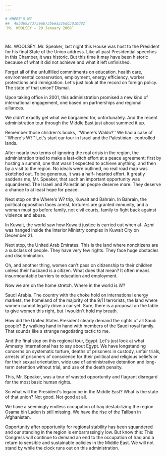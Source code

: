 ```yaml
---
---

# WHERE'S W?
## `48bd6927373ea873b6ea326dd301bd82`
`Ms. WOOLSEY — 29 January 2008`

---
```



Ms. WOOLSEY. Mr. Speaker, last night this House was host to the 
President for his final State of the Union address. Like all past 
Presidential speeches in this Chamber, it was historic. But this time 
it may have been historic because of what it did not achieve and what 
it left unfinished.

Forget all of the unfulfilled commitments on education, health care, 
environmental conservation, employment, energy efficiency, worker 
protections and immigration. Let's just look at the record on foreign 
policy. The state of that union? Dismal.

Upon taking office in 2001, this administration promised a new kind 
of international engagement, one based on partnerships and regional 
alliances.

We didn't exactly get what we bargained for, unfortunately. And the 
recent administration tour through the Middle East just about summed it 
up.

Remember those children's books, ''Where's Waldo?'' We had a case of 
''Where's W?'' Let's start our tour in Israel and the Palestinian-
controlled lands.

After nearly two terms of ignoring the real crisis in the region, the 
administration tried to make a last-ditch effort at a peace agreement: 
first by hosting a summit, one that wasn't expected to achieve 
anything, and then by a visit to the region. No ideals were outlined, 
no real road map was sketched out. To be generous, it was a half-
hearted effort. It greatly saddens me, Mr. Speaker, that such an 
important opportunity was squandered. The Israeli and Palestinian 
people deserve more. They deserve a chance to at least hope for peace.

Next stop on the Where's W? trip, Kuwait and Bahrain. In Bahrain, the 
political opposition faces arrest, torturers are granted immunity, and 
a woman must go before family, not civil courts, family to fight back 
against violence and abuse.



In Kuwait, the world saw how Kuwaiti justice is carried out when al-
Azmi was hanged inside the Interior Ministry complex in Kuwait City on 
December 21.

Next stop, the United Arab Emirates. This is the land where 
noncitizens are a subclass of people. They have very few rights. They 
face huge obstacles and discrimination.

Oh, and another thing, women can't pass on citizenship to their 
children unless their husband is a citizen. What does that mean? It 
often means insurmountable barriers to education and employment.

Now we are on the home stretch. Where in the world is W?



Saudi Arabia. The country with the choke hold on international energy 
markets, the homeland of the majority of the 9/11 terrorists, the land 
where women cannot legally drive a car yet. Sure, there is a proposal 
on the table to give women this right, but I wouldn't hold my breath.

How did the United States President clearly demand the rights of all 
Saudi people? By walking hand in hand with members of the Saudi royal 
family. That sounds like a strange negotiating tactic to me.

And the final stop on this regional tour, Egypt. Let's just look at 
what Amnesty International has to say about Egypt. We have longstanding 
concerns on systematic torture, deaths of prisoners in custody, unfair 
trials, arrests of prisoners of conscience for their political and 
religious beliefs or for their sexual orientation, wide use of 
administrative detention and long-term detention without trial, and use 
of the death penalty.

This, Mr. Speaker, was a tour of wasted opportunity and flagrant 
disregard for the most basic human rights.

So what will the President's legacy be in the Middle East? What is 
the state of that union? Not good. Not good at all.

We have a seemingly endless occupation of Iraq destabilizing the 
region. Osama bin Laden is still missing. We have the rise of the 
Taliban in Afghanistan.

Opportunity after opportunity for regional stability has been 
squandered and our standing in the region is embarrassingly low. But 
know this: This Congress will continue to demand an end to the 
occupation of Iraq and a return to sensible and sustainable policies in 
the Middle East. We will not stand by while the clock runs out on this 
administration.